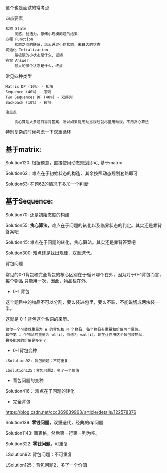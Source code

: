 
这个也是面试的常考点


四点要素

    状态 State
        灵感，创造力，存储小规模问题的结果
    方程 Function
        状态之间的联系，怎么通过小的状态，来算大的状态
    初始化 Intialization
        最极限的小状态是什么, 起点
    答案 Answer
        最大的那个状态是什么，终点


常见四种类型

    Matrix DP (10%) - 矩阵
    Sequence (40%) - 序列
    Two Sequences DP (40%) - 双序列
    Backpack (10%) - 背包

    注意点

        贪心算法大多题目靠背答案，所以如果能用动态规划就尽量用动规，不用贪心算法


特别复杂的时候考虑一下双重循环


## 基于matrix:

Solution120: 根据题意，直接使用动态规划即可, 基于matrix

Solution62：难点在于初始状态的构造，其余按照动态规划套路即可

Solution63: 在题62的情况下多加一个判断

## 基于Sequence:

Solution70: 还是初始态度的构建

Solution55: **贪心算法**，难点在于问题的转化以及临界状态的判定。其实还是靠背答案吧

Solution45: 难点在于问题的转化，贪心算法。其实还是靠背答案吧

Solution300: 难点还是找出规律，双重迭代。

背包问题

常见的0-1背包和完全背包的核心区别在于循环哪个在外，因为对于0-1背包而言，每个物品
只能用一次，因此，物品栏在外.

- 0-1 背包

这个题目中的物品不可以分割，要么装进包里，要么不装，不能说切成两块装一半。

这就是 0-1 背包这个名词的来历。

```text
给你一个可装载重量为 W 的背包和 N 个物品，每个物品有重量和价值两个属性。
其中第 i 个物品的重量为 wt[i]，价值为 val[i]，现在让你用这个背包装物品，
最多能装的价值是多少？
```


- 0-1背包变种
```text
LSolution92: 背包问题：不可重复

LSolution125：背包问题2，多了一个价值
```
- 背包问题的变种
  
Solution416： 难点在于问题的转化


- 完全背包


https://blog.csdn.net/ccc369639963/article/details/122578376

Solution139: **零钱问题**，双重迭代，经典的dp问题

Solution1143: 画表格，然后第一行第一列为空。

Solution322: **零钱问题**，可重复

LSolution92: 背包问题：不可重复

LSolution125：背包问题2，多了一个价值